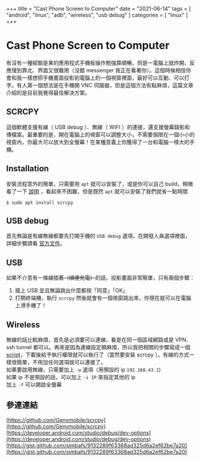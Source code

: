 +++
title = "Cast Phone Screen to Computer"
date = "2021-06-14"
tags = [ "android", "linux", "adb", "wireless", "usb debug" ]
categories = [ "linux" ]
+++

# Cast Phone Screen to Computer

有沒有一種經驗是某的應用程式手機板操作勉強算順暢，但是一電腦上就炸開，反應慢到靠北、界面又很難用（沒錯 messenger 我正在看著你）。這個時候相信你會和我一樣想把手機畫面投影到電腦上的一個視窗裡面，最好可以互動、可以打字。有人第一個想法是在手機開 VNC 伺服器，但是這個方法有點麻煩，這篇文章介紹的是目前我覺得最佳解決方案。

## SCRCPY

這個軟體支援有線（ USB debug ）、無線（ WIFI ）的連接，還支援螢幕錄影和傳檔案。最重要的是，開在電腦上的視窗可以調整大小，不需要侷限在一個小小的視窗內，你最大可以放大到全螢幕！在某種意義上你獲得了一台和電腦一樣大的手機。

## Installation

安裝流程意外的簡單，只需要用 `apt` 就可以安裝了，或是你可以自己 build，稍微看了一下 [說明](https://github.com/Genymobile/scrcpy/blob/master/BUILD.md) ，看起來不困難，但是既然 `apt` 就可以安裝了我們就省一點時間

```
$ sudo apt install scrcpy
```

## USB debug

首先無論是有線無線都要先打開手機的 `USB debug` 選項，在開發人員選項裡面，詳細步驟請看 [官方文件](https://developer.android.com/studio/debug/dev-options#enable)。

## USB

如果不介意有一條線插著~~（順便充電）~~的話，投影畫面非常簡單，只有兩個步驟：

1. 插上 USB 並且無論跳出什麼都按「同意」「OK」
2. 打開終端機，執行 `scrcpy`
   然後就會有一個視窗跳出來，你現在就可以在電腦上滑手機了！

## Wireless

無線的話比較麻煩，首先是必須要可以連線，看是在同一個區域網路或是 VPN、ssh tunnel 都可以。再來是因為連線設定頗麻煩，所以我把相關的步驟寫成一個 [script](https://gist.github.com/simbafs/9132289f63368ad325d6a2ef62be7a20)，下載後給予執行權限就可以執行了（當然要安裝 scrcpy ）。有線的方式一樣很簡單，不用加任何選項就可以連接了。  
如果要啟用無線，只需要加上 `-w` 選項（用預設的 ip `192.168.43.1`)  
如果 ip 不是預設的話，可以加上 `-i IP` 來指定其他的 ip  
加上 `-f` 可以開啟全螢幕

## 參連連結

[https://github.com/Genymobile/scrcpy](https://github.com/Genymobile/scrcpy)
[https://developer.android.com/studio/debug/dev-options](https://developer.android.com/studio/debug/dev-options)
[https://gist.github.com/simbafs/9132289f63368ad325d6a2ef62be7a20](https://gist.github.com/simbafs/9132289f63368ad325d6a2ef62be7a20)
